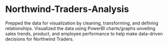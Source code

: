 # Northwind-Traders-Analysis
Prepped the data for visualization by cleaning, transforming, and defining relationships. Visualized the data using PowerBI charts/graphs unveiling sales trends, product, and employee performance to help make data-driven decisions for Northwind Traders.
